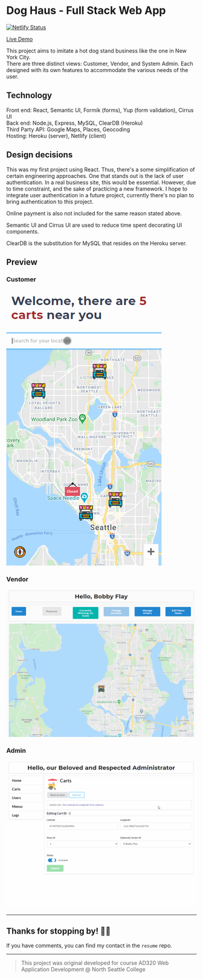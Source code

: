 # Dog Haus - Full Stack Web App

[![Netlify Status](https://api.netlify.com/api/v1/badges/595ccb16-3d46-4e57-ad8a-a8a17308c069/deploy-status)](https://app.netlify.com/sites/hotdog-webapp/deploys)  

[Live Demo](https://hotdog-webapp.netlify.app/)

This project aims to imitate a hot dog stand business like the one in New York City.  
There are three distinct views: Customer, Vendor, and System Admin. Each designed with its own features to accommodate the various needs of the user.

## Technology

Front end: React, Semantic UI, Formik (forms), Yup (form validation), Cirrus UI  
Back end: Node.js, Express, MySQL, ClearDB (Heroku)  
Third Party API: Google Maps, Places, Geocoding  
Hosting: Heroku (server), Netlify (client)  

## Design decisions

This was my first project using React. Thus, there's a some simplification of certain engineering approaches. One that stands out is the lack of user authentication. In a real business site, this would be essential. However, due to time constraint, and the sake of practicing a new framework. I hope to integrate user authentication in a future project, currently there's no plan to bring authentication to this project.

Online payment is also not included for the same reason stated above.

Semantic UI and Cirrus UI are used to reduce time spent decorating UI components.

ClearDB is the substitution for MySQL that resides on the Heroku server.

## Preview

### Customer

![Customer view](Docs/Readme%20Preview/customer.gif)

### Vendor

![Vendor view](Docs/Readme%20Preview/vendor.gif)

### Admin

![Admin View](Docs/Readme%20Preview/admin.gif)

-----------------------

## Thanks for stopping by! 🌭😊

If you have comments, you can find my contact in the `resume` repo.

-----------------------
> This project was original developed for course AD320 Web Application Development @ North Seattle College

